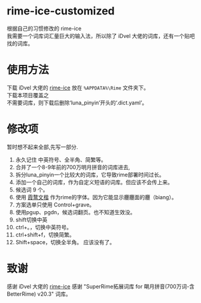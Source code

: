 # rime-ice-customized
根据自己的习惯修改的 rime-ice  
我需要一个词库词汇量巨大的输入法，所以除了 iDvel 大佬的词库，还有一个贴吧找的词库。

# 使用方法
下载 iDvel 大佬的 [rime-ice](https://github.com/iDvel/rime-ice) 放在 `%APPDATA%\Rime` 文件夹下。  
下载本项目覆盖之  
不需要词库，则下载后删除‘luna_pinyin’开头的‘.dict.yaml’。

# 修改项
暂时想不起来全部,先写一部分.

1. 永久记住 中英符号、全半角、简繁等。
2. 合并了一个8-9年前的700万明月拼音的词库进去,
3. 拆分luna_pinyin一个比较大的词库，它导致rime部署时间过长。
4. 添加一个自己的词库，作为自定义短语的词库。但应该不会传上来。
5. 候选词 9 个。
6. 使用 [霞鹜文楷](https://github.com/lxgw/LxgwWenKai) 作为rime的字体。因为它能显示𰻝𰻝面的𰻝（biang）。
7. 方案选单只使用 Control+grave。
8. 使用pgup、pgdn，候选词翻页。也不知道生效没。
9. shift切换中英
10. ctrl+。，切换中英符号。
11. ctrl+shift+f，切换简繁。
12. Shift+space，切换全半角。
应该没有了。

# 致谢
感谢 iDvel 大佬的 [rime-ice](https://github.com/iDvel/rime-ice)
感谢 "SuperRime拓展词库 for 朙月拼音(700万词-含BetterRime) v20.3" 词库。
